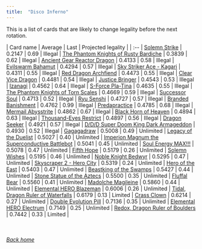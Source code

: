 ```yaml
---
title:  "Disco Inferno"
---
```


This is a list of cards that are likely to change legality before the next rotation.

| Card name | Average | Last | Projected legality |
| :-- |
[Solemn Strike](https://db.ygoprodeck.com/card/?search=Solemn%20Strike) | 0.2147 | 0.69 | Illegal |
[The Phantom Knights of Rusty Bardiche](https://db.ygoprodeck.com/card/?search=The%20Phantom%20Knights%20of%20Rusty%20Bardiche) | 0.3839 | 0.62 | Illegal |
[Ancient Gear Reactor Dragon](https://db.ygoprodeck.com/card/?search=Ancient%20Gear%20Reactor%20Dragon) | 0.4133 | 0.58 | Illegal |
[Evilswarm Bahamut](https://db.ygoprodeck.com/card/?search=Evilswarm%20Bahamut) | 0.4294 | 0.57 | Illegal |
[Sky Striker Ace - Kagari](https://db.ygoprodeck.com/card/?search=Sky%20Striker%20Ace%20-%20Kagari) | 0.4311 | 0.55 | Illegal |
[Red Dragon Archfiend](https://db.ygoprodeck.com/card/?search=Red%20Dragon%20Archfiend) | 0.4473 | 0.55 | Illegal |
[Clear Vice Dragon](https://db.ygoprodeck.com/card/?search=Clear%20Vice%20Dragon) | 0.4481 | 0.54 | Illegal |
[Justice Bringer](https://db.ygoprodeck.com/card/?search=Justice%20Bringer) | 0.4543 | 0.53 | Illegal |
[Izanagi](https://db.ygoprodeck.com/card/?search=Izanagi) | 0.4562 | 0.64 | Illegal |
[S-Force Pla-Tina](https://db.ygoprodeck.com/card/?search=S-Force%20Pla-Tina) | 0.4635 | 0.55 | Illegal |
[The Phantom Knights of Torn Scales](https://db.ygoprodeck.com/card/?search=The%20Phantom%20Knights%20of%20Torn%20Scales) | 0.4669 | 0.59 | Illegal |
[Successor Soul](https://db.ygoprodeck.com/card/?search=Successor%20Soul) | 0.4713 | 0.52 | Illegal |
[Ryu Senshi](https://db.ygoprodeck.com/card/?search=Ryu%20Senshi) | 0.4727 | 0.57 | Illegal |
[Branded Banishment](https://db.ygoprodeck.com/card/?search=Branded%20Banishment) | 0.4762 | 0.99 | Illegal |
[Predapractice](https://db.ygoprodeck.com/card/?search=Predapractice) | 0.4785 | 0.68 | Illegal |
[Mermail Abysstrite](https://db.ygoprodeck.com/card/?search=Mermail%20Abysstrite) | 0.4862 | 0.67 | Illegal |
[Black Horn of Heaven](https://db.ygoprodeck.com/card/?search=Black%20Horn%20of%20Heaven) | 0.4894 | 0.63 | Illegal |
[Thousand-Eyes Restrict](https://db.ygoprodeck.com/card/?search=Thousand-Eyes%20Restrict) | 0.4897 | 0.56 | Illegal |
[Dragon Seeker](https://db.ygoprodeck.com/card/?search=Dragon%20Seeker) | 0.4921 | 0.57 | Illegal |
[D/D/D Super Doom King Dark Armageddon](https://db.ygoprodeck.com/card/?search=D/D/D%20Super%20Doom%20King%20Dark%20Armageddon) | 0.4930 | 0.52 | Illegal |
[Gagagadraw](https://db.ygoprodeck.com/card/?search=Gagagadraw) | 0.5008 | 0.49 | Unlimited |
[Legacy of the Duelist](https://db.ygoprodeck.com/card/?search=Legacy%20of%20the%20Duelist) | 0.5027 | 0.40 | Unlimited |
[Imperion Magnum the Superconductive Battlebot](https://db.ygoprodeck.com/card/?search=Imperion%20Magnum%20the%20Superconductive%20Battlebot) | 0.5041 | 0.45 | Unlimited |
[Soul Energy MAX!!!](https://db.ygoprodeck.com/card/?search=Soul%20Energy%20MAX!!!) | 0.5078 | 0.47 | Unlimited |
[Fifth Hope](https://db.ygoprodeck.com/card/?search=Fifth%20Hope) | 0.5179 | 0.26 | Unlimited |
[Solemn Wishes](https://db.ygoprodeck.com/card/?search=Solemn%20Wishes) | 0.5195 | 0.46 | Unlimited |
[Noble Knight Bedwyr](https://db.ygoprodeck.com/card/?search=Noble%20Knight%20Bedwyr) | 0.5295 | 0.47 | Unlimited |
[Skyscraper 2 - Hero City](https://db.ygoprodeck.com/card/?search=Skyscraper%202%20-%20Hero%20City) | 0.5319 | 0.24 | Unlimited |
[Hero of the East](https://db.ygoprodeck.com/card/?search=Hero%20of%20the%20East) | 0.5403 | 0.47 | Unlimited |
[Beastking of the Swamps](https://db.ygoprodeck.com/card/?search=Beastking%20of%20the%20Swamps) | 0.5427 | 0.44 | Unlimited |
[Stone Statue of the Aztecs](https://db.ygoprodeck.com/card/?search=Stone%20Statue%20of%20the%20Aztecs) | 0.5500 | 0.35 | Unlimited |
[Fluffal Bear](https://db.ygoprodeck.com/card/?search=Fluffal%20Bear) | 0.5560 | 0.41 | Unlimited |
[Madolche Magileine](https://db.ygoprodeck.com/card/?search=Madolche%20Magileine) | 0.5860 | 0.44 | Unlimited |
[Elemental HERO Blazeman](https://db.ygoprodeck.com/card/?search=Elemental%20HERO%20Blazeman) | 0.6006 | 0.26 | Unlimited |
[Tidal, Dragon Ruler of Waterfalls](https://db.ygoprodeck.com/card/?search=Tidal,%20Dragon%20Ruler%20of%20Waterfalls) | 0.6179 | 0.13 | Limited |
[Crass Clown](https://db.ygoprodeck.com/card/?search=Crass%20Clown) | 0.6214 | 0.27 | Unlimited |
[Double Evolution Pill](https://db.ygoprodeck.com/card/?search=Double%20Evolution%20Pill) | 0.7136 | 0.35 | Unlimited |
[Elemental HERO Electrum](https://db.ygoprodeck.com/card/?search=Elemental%20HERO%20Electrum) | 0.7149 | 0.25 | Unlimited |
[Redox, Dragon Ruler of Boulders](https://db.ygoprodeck.com/card/?search=Redox,%20Dragon%20Ruler%20of%20Boulders) | 0.7442 | 0.33 | Limited |

<br>

###### [Back home](index)